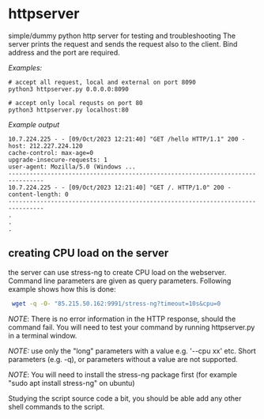 # httpserver
simple/dummy python http server for testing and troubleshooting The server
prints the request and sends the request also to the client. Bind address
and the port are required. 

*Examples:*
```
# accept all request, local and external on port 8090
python3 httpserver.py 0.0.0.0:8090

# accept only local requsts on port 80
python3 httpserver.py localhost:80
```

*Example output*
```
10.7.224.225 - - [09/Oct/2023 12:21:40] "GET /hello HTTP/1.1" 200 -
host: 212.227.224.120
cache-control: max-age=0
upgrade-insecure-requests: 1
user-agent: Mozilla/5.0 (Windows ...
--------------------------------------------------------------------------------
10.7.224.225 - - [09/Oct/2023 12:21:40] "GET /. HTTP/1.0" 200 -
content-length: 0
--------------------------------------------------------------------------------
.
.
.
```

## creating CPU load on the server 

the server can use stress-ng to create CPU load on the webserver.  Command line parameters are given as query parameters. Following example shows how this is done:
```bash
 wget -q -O- "85.215.50.162:9991/stress-ng?timeout=10s&cpu=0
```
*NOTE*: There is no error information in the HTTP response, should the command fail. You will need to test your command by running httpserver.py in a terminal window. 

*NOTE:* use only the "long" parameters with a value e.g. '--cpu xx' etc. Short parameters (e.g. -q), or parameters without a value are not supported.

*NOTE*: You will need to install the stress-ng package first (for example "sudo apt install stress-ng" on ubuntu)

Studying the script source code a bit, you should be able add any other shell commands to the script.

